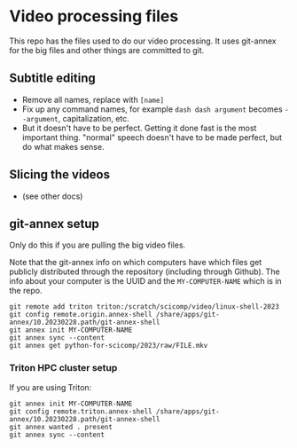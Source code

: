 # Video processing files

This repo has the files used to do our video processing.  It uses
git-annex for the big files and other things are committed to git.

## Subtitle editing
- Remove all names, replace with `[name]`
- Fix up any command names, for example `dash dash argument` becomes
  `--argument`, capitalization, etc.
- But it doesn't have to be perfect.  Getting it done fast is the most
  important thing.  "normal" speech doesn't have to be made perfect,
  but do what makes sense.

## Slicing the videos
- (see other docs)


## git-annex setup

Only do this if you are pulling the big video files.

Note that the git-annex info on which computers have which files get
publicly distributed through the repository (including through
Github).  The info about your computer is the UUID and the
`MY-COMPUTER-NAME` which is in the repo.

```
git remote add triton triton:/scratch/scicomp/video/linux-shell-2023
git config remote.origin.annex-shell /share/apps/git-annex/10.20230228.path/git-annex-shell
git annex init MY-COMPUTER-NAME
git annex sync --content
git annex get python-for-scicomp/2023/raw/FILE.mkv
```

### Triton HPC cluster setup
If you are using Triton:
```
git annex init MY-COMPUTER-NAME
git config remote.triton.annex-shell /share/apps/git-annex/10.20230228.path/git-annex-shell
git annex wanted . present
git annex sync --content
```

